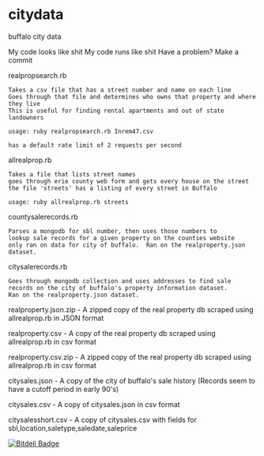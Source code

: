 citydata
========

buffalo city data

My code looks like shit
My code runs like shit
Have a problem?
Make a commit

realpropsearch.rb

    Takes a csv file that has a street number and name on each line
    Goes through that file and determines who owns that property and where they live
    This is useful for finding rental apartments and out of state landowners

    usage: ruby realpropsearch.rb Inrem47.csv

    has a default rate limit of 2 requests per second

allrealprop.rb

    Takes a file that lists street names
    goes through erie county web form and gets every house on the street
    the file 'streets' has a listing of every street in Buffalo

    usage: ruby allrealprop.rb streets

countysalerecords.rb
    
    Parses a mongodb for sbl number, then uses those numbers to
    lookup sale records for a given property on the counties website
    only ran on data for city of buffalo.  Ran on the realproperty.json
    dataset.

citysalerecords.rb

    Goes through mongodb collection and uses addresses to find sale
    records on the city of buffalo's property information dataset.
    Ran on the realproperty.json dataset.

realproperty.json.zip - A zipped copy of the real property db scraped using allrealprop.rb in JSON format

realproperty.csv - A copy of the real property db scraped using allrealprop.rb in csv format

realproperty.csv.zip - A zipped copy of the real property db scraped using allrealprop.rb in csv format

citysales.json - A copy of the city of buffalo's sale history (Records seem to have a cutoff period in early 90's)

citysales.csv - A copy of citysales.json in csv format

citysalesshort.csv - A copy of citysales.csv with fields for sbl,location,saletype,saledate,saleprice






[![Bitdeli Badge](https://d2weczhvl823v0.cloudfront.net/borncamp/citydata/trend.png)](https://bitdeli.com/free "Bitdeli Badge")
